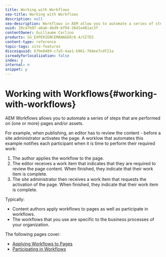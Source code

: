 ```yaml
---
title: Working with Workflows
seo-title: Working with Workflows
description: null
seo-description: Workflows in AEM allow you to automate a series of steps that are performed on a page or asset.
uuid: 20c47b97-a6ab-4bd9-bf94-26d1e481ac3f
contentOwner: Guillaume Carlino
products: SG_EXPERIENCEMANAGER/6.4/SITES
content-type: reference
topic-tags: site-features
discoiquuid: 67be0489-c7a5-4ae1-b961-784ee7cdf21a
isreadyforlocalization: false
index: y
internal: n
snippet: y
---
```


# Working with Workflows{#working-with-workflows}

AEM Workflows allows you to automate a series of steps that are performed on (one or more) pages and/or assets.

For example, when publishing, an editor has to review the content - before a site administrator activates the page. A worklow that automates this example notifies each participant when it is time to perform their required work:

1. The author applies the workflow to the page.
1. The editor receives a work item that indicates that they are required to review the page content. When finished, they indicate that their work item is complete.
1. The site administrator then receives a work item that requests the activation of the page. When finished, they indicate that their work item is complete.

Typically:

* Content authors apply workflows to pages as well as participate in workflows.
* The workflows that you use are specific to the business processes of your organization.

The following pages cover:

* [Applying Workflows to Pages](../../authoring/using/workflows-applying.md)
* [Participating in Workflows](../../authoring/using/workflows-participating.md)

